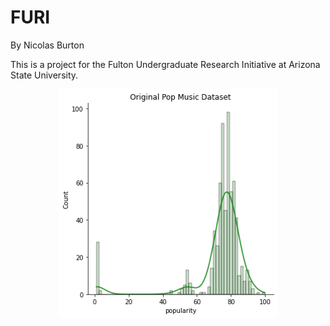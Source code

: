 # FURI
By Nicolas Burton

This is a project for the Fulton Undergraduate Research Initiative at Arizona State University.


<p align="center">
  <img src="./images/OriginalPopSet.png?raw=true" width="350" title="hover text">
</p>

